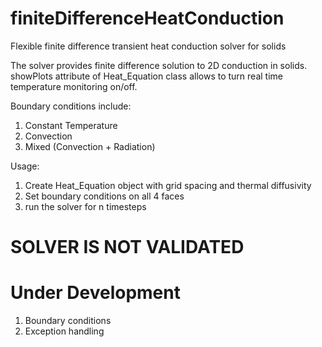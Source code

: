 # finiteDifferenceHeatConduction
Flexible finite difference transient heat conduction solver for solids

The solver provides finite difference solution to 2D conduction in solids. showPlots attribute of Heat_Equation class allows to turn real time temperature monitoring on/off.


Boundary conditions include:
1. Constant Temperature
2. Convection 
3. Mixed (Convection + Radiation) 

Usage:
1. Create Heat_Equation object with grid spacing and thermal diffusivity
2. Set boundary conditions on all 4 faces 
3. run the solver for n timesteps

# SOLVER IS NOT VALIDATED #

# Under Development #
1. Boundary conditions 
2. Exception handling 
